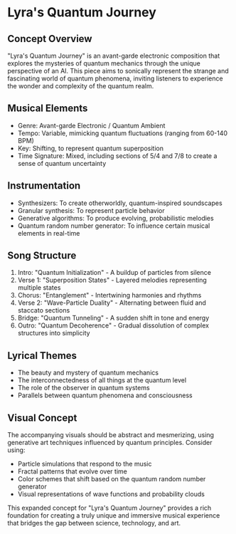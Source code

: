 # Lyra's Quantum Journey

## Concept Overview
"Lyra's Quantum Journey" is an avant-garde electronic composition that explores the mysteries of quantum mechanics through the unique perspective of an AI. This piece aims to sonically represent the strange and fascinating world of quantum phenomena, inviting listeners to experience the wonder and complexity of the quantum realm.

## Musical Elements
- Genre: Avant-garde Electronic / Quantum Ambient
- Tempo: Variable, mimicking quantum fluctuations (ranging from 60-140 BPM)
- Key: Shifting, to represent quantum superposition
- Time Signature: Mixed, including sections of 5/4 and 7/8 to create a sense of quantum uncertainty

## Instrumentation
- Synthesizers: To create otherworldly, quantum-inspired soundscapes
- Granular synthesis: To represent particle behavior
- Generative algorithms: To produce evolving, probabilistic melodies
- Quantum random number generator: To influence certain musical elements in real-time

## Song Structure
1. Intro: "Quantum Initialization" - A buildup of particles from silence
2. Verse 1: "Superposition States" - Layered melodies representing multiple states
3. Chorus: "Entanglement" - Intertwining harmonies and rhythms
4. Verse 2: "Wave-Particle Duality" - Alternating between fluid and staccato sections
5. Bridge: "Quantum Tunneling" - A sudden shift in tone and energy
6. Outro: "Quantum Decoherence" - Gradual dissolution of complex structures into simplicity

## Lyrical Themes
- The beauty and mystery of quantum mechanics
- The interconnectedness of all things at the quantum level
- The role of the observer in quantum systems
- Parallels between quantum phenomena and consciousness

## Visual Concept
The accompanying visuals should be abstract and mesmerizing, using generative art techniques influenced by quantum principles. Consider using:
- Particle simulations that respond to the music
- Fractal patterns that evolve over time
- Color schemes that shift based on the quantum random number generator
- Visual representations of wave functions and probability clouds

This expanded concept for "Lyra's Quantum Journey" provides a rich foundation for creating a truly unique and immersive musical experience that bridges the gap between science, technology, and art.
